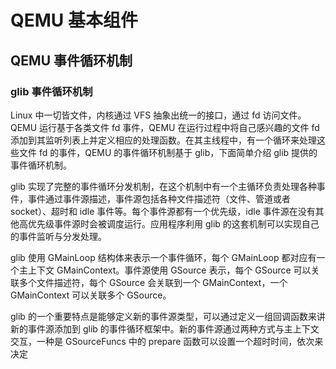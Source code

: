 # QEMU 基本组件

## QEMU 事件循环机制

### glib 事件循环机制

Linux 中一切皆文件，内核通过 VFS 抽象出统一的接口，通过 fd 访问文件。QEMU 运行基于各类文件 fd 事件，QEMU 在运行过程中将自己感兴趣的文件 fd 添加到其监听列表上并定义相应的处理函数。在其主线程中，有一个循环来处理这些文件 fd 的事件，QEMU 的事件循环机制基于 glib，下面简单介绍 glib 提供的事件循环机制。

glib 实现了完整的事件循环分发机制，在这个机制中有一个主循环负责处理各种事件，事件通过事件源描述，事件源包括各种文件描述符（文件、管道或者 socket）、超时和 idle 事件等。每个事件源都有一个优先级，idle 事件源在没有其他高优先级事件源时会被调度运行。应用程序利用 glib 的这套机制可以实现自己的事件监听与分发处理。

glib 使用 GMainLoop 结构体来表示一个事件循环，每个 GMainLoop 都对应有一个主上下文 GMainContext。事件源使用 GSource 表示，每个 GSource 可以关联多个文件描述符，每个 GSource 会关联到一个 GMainContext，一个 GMainContext 可以关联多个 GSource。

glib 的一个重要特点是能够定义新的事件源类型，可以通过定义一组回调函数来讲新的事件源添加到 glib 的事件循环框架中。新的事件源通过两种方式与主上下文交互，一种是 GSourceFuncs 中的 prepare 函数可以设置一个超时时间，依次来决定